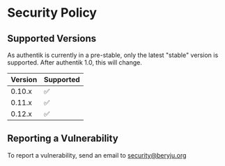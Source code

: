 # Security Policy

## Supported Versions

As authentik is currently in a pre-stable, only the latest "stable" version is supported. After authentik 1.0, this will change.

| Version  | Supported          |
| -------- | ------------------ |
| 0.10.x   | :white_check_mark: |
| 0.11.x   | :white_check_mark: |
| 0.12.x   | :white_check_mark: |

## Reporting a Vulnerability

To report a vulnerability, send an email to [security@beryju.org](mailto:security@beryju.org)
